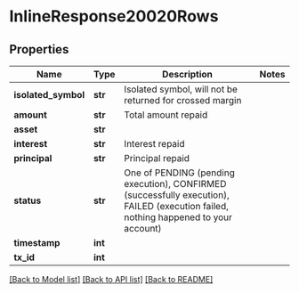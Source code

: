 # InlineResponse20020Rows

## Properties
Name | Type | Description | Notes
------------ | ------------- | ------------- | -------------
**isolated_symbol** | **str** | Isolated symbol, will not be returned for crossed margin | 
**amount** | **str** | Total amount repaid | 
**asset** | **str** |  | 
**interest** | **str** | Interest repaid | 
**principal** | **str** | Principal repaid | 
**status** | **str** | One of PENDING (pending execution), CONFIRMED (successfully execution), FAILED (execution failed, nothing happened to your account) | 
**timestamp** | **int** |  | 
**tx_id** | **int** |  | 

[[Back to Model list]](../README.md#documentation-for-models) [[Back to API list]](../README.md#documentation-for-api-endpoints) [[Back to README]](../README.md)


